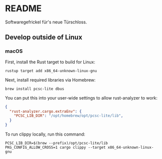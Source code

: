 # README

Softwaregefrickel für's neue Türschloss.

## Develop outside of Linux

### macOS

First, install the Rust target to build for Linux:

```
rustup target add x86_64-unknown-linux-gnu
```

Next, install required libraries via Homebrew:

```
brew install pcsc-lite dbus
```

You can put this into your user-wide settings to allow rust-analyzer to work:

```json
{
  "rust-analyzer.cargo.extraEnv": {
    "PCSC_LIB_DIR": "/opt/homebrew/opt/pcsc-lite/lib",
  }
}
```

To run clippy locally, run this command:

```
PCSC_LIB_DIR=$(brew --prefix)/opt/pcsc-lite/lib PKG_CONFIG_ALLOW_CROSS=1 cargo clippy --target x86_64-unknown-linux-gnu
```
